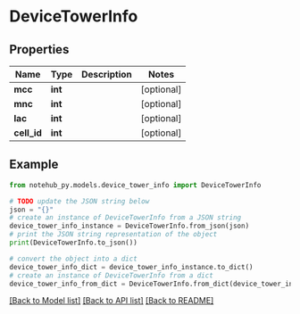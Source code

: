 # DeviceTowerInfo

## Properties

| Name        | Type    | Description | Notes      |
| ----------- | ------- | ----------- | ---------- |
| **mcc**     | **int** |             | [optional] |
| **mnc**     | **int** |             | [optional] |
| **lac**     | **int** |             | [optional] |
| **cell_id** | **int** |             | [optional] |

## Example

```python
from notehub_py.models.device_tower_info import DeviceTowerInfo

# TODO update the JSON string below
json = "{}"
# create an instance of DeviceTowerInfo from a JSON string
device_tower_info_instance = DeviceTowerInfo.from_json(json)
# print the JSON string representation of the object
print(DeviceTowerInfo.to_json())

# convert the object into a dict
device_tower_info_dict = device_tower_info_instance.to_dict()
# create an instance of DeviceTowerInfo from a dict
device_tower_info_from_dict = DeviceTowerInfo.from_dict(device_tower_info_dict)
```

[[Back to Model list]](../README.md#documentation-for-models) [[Back to API list]](../README.md#documentation-for-api-endpoints) [[Back to README]](../README.md)
